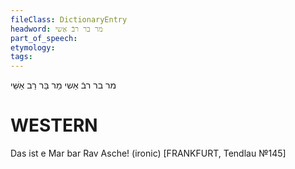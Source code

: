 ```yaml
---
fileClass: DictionaryEntry
headword: מר בר רבֿ אַשי
part_of_speech: 
etymology: 
tags: 
---
```

מר בר רבֿ אַשי
מַר בַּר רַב אַשֵּׁי 

WESTERN
========

Das ist e Mar bar Rav Asche! (ironic)
[FRANKFURT, Tendlau №145]